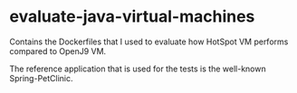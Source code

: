 # evaluate-java-virtual-machines
Contains the Dockerfiles that I used to evaluate how HotSpot VM performs compared to OpenJ9 VM.

The reference application that is used for the tests is the well-known Spring-PetClinic.
